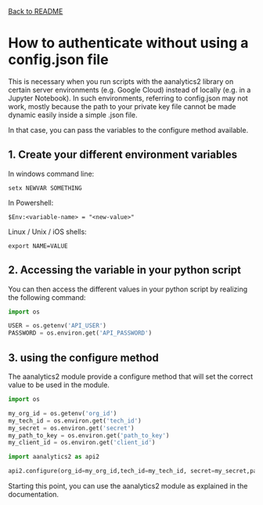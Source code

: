[Back to README](../README.md)

# How to authenticate without using a config.json file

This is necessary when you run scripts with the aanalytics2 library on certain server environments (e.g. Google Cloud) instead of locally (e.g. in a Jupyter Notebook).
In such environments, referring to config.json may not work, mostly because the path to your private key file cannot be made dynamic easily inside a simple .json file.

In that case, you can pass the variables to the configure method available.

## 1. Create your different environment variables

In windows command line:

```shell
setx NEWVAR SOMETHING
```

In Powershell:

```shell
$Env:<variable-name> = "<new-value>"
```

Linux / Unix / iOS shells:

```shell
export NAME=VALUE
```

## 2. Accessing the variable in your python script

You can then access the different values in your python script by realizing the following command:

```python
import os

USER = os.getenv('API_USER')
PASSWORD = os.environ.get('API_PASSWORD')
```

## 3. using the configure method

The aanalytics2 module provide a configure method that will set the correct value to be used in the module.

```python
import os

my_org_id = os.getenv('org_id')
my_tech_id = os.environ.get('tech_id')
my_secret = os.environ.get('secret')
my_path_to_key = os.environ.get('path_to_key')
my_client_id = os.environ.get('client_id')

import aanalytics2 as api2

api2.configure(org_id=my_org_id,tech_id=my_tech_id, secret=my_secret,path_to_key=my_path_to_key,client_id=my_client_id)

```

Starting this point, you can use the aanalytics2 module as explained in the documentation.

